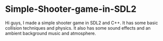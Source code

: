 # Simple-Shooter-game-in-SDL2
Hi guys, I made a simple shooter game in SDL2 and C++. It has some basic collision techniques and physics. It also has some sound effects and an ambient background music and atmosphere.
